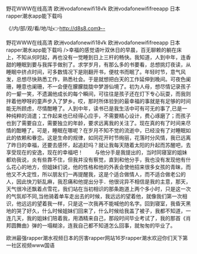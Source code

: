 野花WWW在线高清
欧洲vodafonewifi18√k
欧洲vodafonewififreeapp
日本rapper潮水app能下载吗


《/内/部/观/看/地/址👉http://d8s8.com》--

野花WWW在线高清
欧洲vodafonewifi18√k
欧洲vodafonewififreeapp
日本rapper潮水app能下载吗
/>幸福的感觉语叶双休日的早晨，百无聊赖的躺在床上，不知从何时起，再也没有一觉睡到日上三杆的畅快。我知道，人到中年，连香甜的睡眠到要与我挥手做别了。求学岁月，有那么多的书要看，总想挑灯夜读，从睡眠中挤点时间，可多数情况下是刚翻开书，便枕书而眠了。年轻时节，意气风发，总想尽快熟悉工作，熟悉社会。于是就想把白天的工作延伸到晚间。可夜色阑珊，睡意也阑珊，不一会便在朦朦胧胧中梦游仙境了。初为人母，想尽情记录孩子的一颦一笑，不遗漏他成长的每个瞬间，可往往是孩子还在灯下专心玩耍，而我则拌着他咿呀的童声步入了梦乡。哎，那时所体验到的最幸福的事就是有足够的时间能无所顾虑，尽情酣睡了。人到中年，读书已是我生活中可有可无的事了,已是一种纯粹的消遣；工作起来也已经得心应手，不需要精心设计，费心琢磨了；而孩子也到了需要自立，需要独立的年龄，要求远离我的关注了。现在真的有了时间来尽情的酣睡了。可是，睡眠在哪呢？在岁月不知不觉的流逝中，已经没有了对睡眠如此的依赖和眷恋。这是生命的规律，如同花开时节绚丽，花落时分风情，我已远离了昨日的幸福，还要去感怀，起追赶吗？就让我每天随着太阳的升起而苏醒吧，去享受现在的安逸，现在的幸福吧！
　　与他分手是我提出的，当时同寝室的姐妹都劝我说，炎有些靠不住，但我并没有察觉，直到和他分手，我也没有发现他有什么花心的地方，但姐妹们说，他的性格和他的外表会使他招来很多女孩的青昧，而他又不大定性，所以朋友们一再提醒我，这是个适合做情人，而不适合做老公的人，因此快刀斩乱麻，我忍痛和他提出分手．他很诧异不相信是我的主意，那天，天气很冷还飘着点雪花，我们站在当初相识的那条跑道上两个多小时，只是这一次的气氛却不同,当他骑着单车走出去的时候，我远远的望着他，就像我们第一次相识，他远远的望着我一样，只是这一次我再不能喊他的名字。回到寝室，我昏天黑地的哭了好久，什么时候姐妹们回来了，什么时候给我盖了被子，我都不知道，一连几天，我的姐妹们陪着我，用酒精来自己，那段时间毕业考试了，我的那首《肖邦圆舞曲》弹的一塌糊涂，连我自己都不知道怎么回事，就匆匆的毕业了。





欧洲最强rapper潮水视频日本的厉害rapper网站16岁rapper潮水欢迎你们天下第一社区视频www国语

